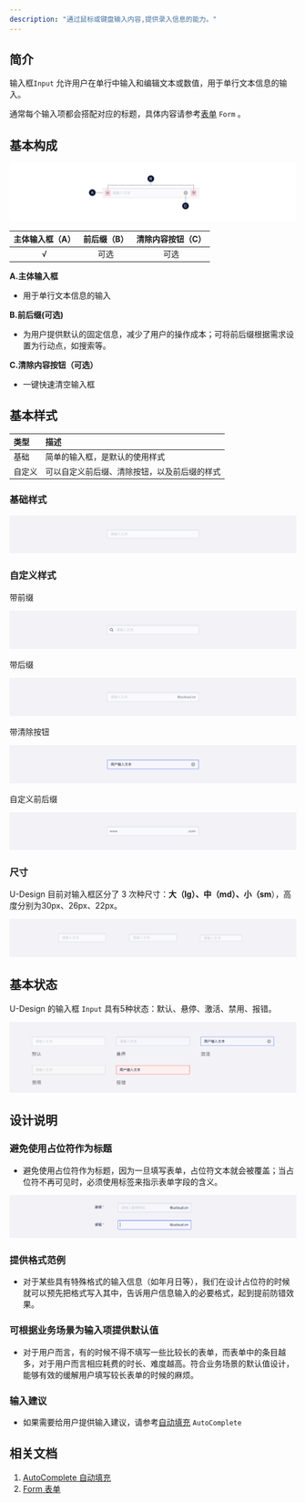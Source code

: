 ```yaml
---
description: "通过鼠标或键盘输入内容,提供录入信息的能力。"
---
```

<!--副标题具体写法见源代码模式-->

## 简介

输入框`Input` 允许用户在单行中输入和编辑文本或数值，用于单行文本信息的输入。

通常每个输入项都会搭配对应的标题，具体内容请参考[表单]() `Form` 。



## 基本构成

![](../../../images/Input/forms_01.png)

| 主体输入框（A） | 前后缀（B） |清除内容按钮（C）                            |
| :----:| :--: |:-----------------------------: |
| √ | 可选 |可选  |

**A.主体输入框**

- 用于单行文本信息的输入


**B.前后缀(可选)**

- 为用户提供默认的固定信息，减少了用户的操作成本；可将前后缀根据需求设置为行动点，如搜索等。


**C.清除内容按钮（可选）**

- 一键快速清空输入框




## 基本样式

| 类型   | 描述                                         |
| :----- | :------------------------------------------- |
| 基础   | 简单的输入框，是默认的使用样式               |
| 自定义 | 可以自定义前后缀、清除按钮，以及前后缀的样式 |

### 基础样式

![](../../../images/Input/styles_01.png)

### **自定义样式**

带前缀

![](../../../images/Input/styles_02.png)

带后缀

![](../../../images/Input/styles_03.png)

带清除按钮

![](../../../images/Input/styles_04.png)

自定义前后缀

![](../../../images/Input/styles_05.png)


### 尺寸

U-Design 目前对输入框区分了 3 次种尺寸：**大（lg）、中（md）、小（sm**），高度分别为30px、26px、22px。

![](../../../images/Input/styles_06.png)



## 基本状态

U-Design 的输入框 `Input` 具有5种状态：默认、悬停、激活、禁用、报错。

![](../../../images/Input/states_01.png)



## 设计说明

### 避免使用占位符作为标题

- 避免使用占位符作为标题，因为一旦填写表单，占位符文本就会被覆盖；当占位符不再可见时，必须使用标签来指示表单字段的含义。

![](../../../images/Input/descriptions_01.png)

### 提供格式范例

- 对于某些具有特殊格式的输入信息（如年月日等），我们在设计占位符的时候就可以预先把格式写入其中，告诉用户信息输入的必要格式，起到提前防错效果。



### 可根据业务场景为输入项提供默认值
- 对于用户而言，有的时候不得不填写一些比较长的表单，而表单中的条目越多，对于用户而言相应耗费的时长、难度越高。符合业务场景的默认值设计，能够有效的缓解用户填写较长表单的时候的麻烦。



### 输入建议
- 如果需要给用户提供输入建议，请参考[自动填充]() `AutoComplete` 


<!--

## 主题

| 内容 | 值           | 默认值  |
| :--- | :----------- | :------ |
| icon | icon/nothing | nothing |
| icon | icon/nothing | nothing |
-->

## 相关文档

1. [AutoComplete 自动填充](http://10.179.234.214:8000/component/AutoComplete/)
2. [Form 表单](http://10.179.234.214:8000/component/Form/)
